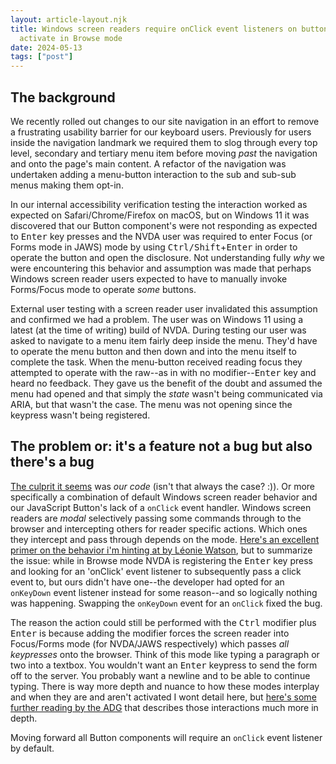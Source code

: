 ```yaml
---
layout: article-layout.njk
title: Windows screen readers require onClick event listeners on buttons to
  activate in Browse mode
date: 2024-05-13
tags: ["post"]
---
```


## The background

We recently rolled out changes to our site navigation in an effort to remove a
frustrating usability barrier for our keyboard users. Previously for users
inside the navigation landmark we required
them to slog through every top level, secondary and tertiary menu item before
moving _past_ the navigation and onto the page's main content. A refactor of the navigation was undertaken adding a menu-button interaction to the sub and sub-sub menus making them opt-in.

In our internal accessibility verification testing the interaction worked as
expected on Safari/Chrome/Firefox on macOS, but on Windows 11 it was discovered
that our Button component's were not responding as expected to <kbd>Enter</kbd>
key presses and the NVDA user was required to enter Focus (or Forms mode in
JAWS) mode by using <kbd>Ctrl/Shift</kbd>+<kbd>Enter</kbd> in order to operate
the button and open the disclosure. Not understanding fully _why_ we were
encountering this behavior and assumption was made that perhaps Windows screen
reader users expected to have to manually invoke Forms/Focus mode to operate
_some_ buttons.

External user testing with a screen reader user invalidated this assumption and confirmed we had a problem. The user was on Windows 11 using a latest (at the time of writing) build of NVDA. During testing our user was asked to navigate to a menu item fairly deep inside
the menu. They'd have to operate the menu button and then down and into the menu
itself to complete the task. When the menu-button received reading focus they
attempted to operate with the raw--as in with no modifier--<kbd>Enter</kbd> key and heard no feedback. They gave us the benefit of the doubt and assumed the menu had opened and that simply the _state_ wasn't being communicated via ARIA, but that wasn't the case. The menu was not opening since the keypress wasn't being registered.

## The problem or: it's a feature not a bug but also there's a bug

[The culprit it seems](https://github.com/nvaccess/nvda/issues/7898#issuecomment-529384975) was _our code_ (isn't that always the case? :)). Or more specifically a combination of default Windows screen reader behavior and our JavaScript Button's lack of a `onClick` event handler. Windows screen readers are _modal_ selectively passing some commands through to the browser and intercepting others for reader specific actions. Which ones they intercept and pass through depends on the mode. [Here's an excellent primer on the behavior i'm hinting at by Léonie Watson](https://tink.uk/understanding-screen-reader-interaction-modes/), but to summarize the issue: while in Browse mode NVDA is registering the <kbd>Enter</kbd> key press and looking for an 'onClick' event listener to subsequently pass a click event to, but ours didn't have one--the developer had opted for an `onKeyDown` event listener instead for some reason--and so logically nothing was happening. Swapping the `onKeyDown` event for an `onClick` fixed the bug.

The reason the action could still be performed with the <kbd>Ctrl</kbd> modifier
plus <kbd>Enter</kbd> is because adding the modifier forces the screen reader
into Focus/Forms mode (for NVDA/JAWS respectively) which passes _all keypresses_
onto the browser. Think of this mode like typing a paragraph or two into a textbox. You wouldn't
want an <kbd>Enter</kbd> keypress to send the form off to the server. You probably want a
newline and to be able to continue typing. There is way more depth and nuance to
how these modes interplay and when they are and aren't activated I wont detail
here, but [here's some further reading by the ADG](https://www.accessibility-developer-guide.com/knowledge/screen-readers/desktop/browse-focus-modes/) that describes those interactions much more in depth.

Moving forward all Button components will require an `onClick` event listener by
default.
